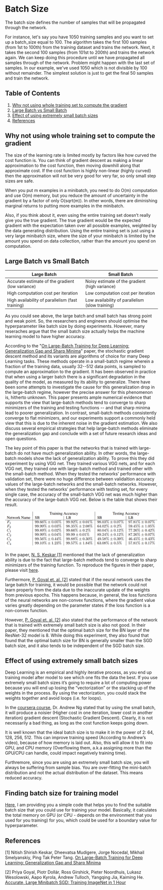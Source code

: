 # Batch Size

The batch size defines the number of samples that will be propagated through the network.

For instance, let's say you have 1050 training samples and you want to set up a batch_size equal to 100. The algorithm takes the first 100 samples (from 1st to 100th) from the training dataset and trains the network. Next, it takes the second 100 samples (from 101st to 200th) and trains the network again. We can keep doing this procedure until we have propagated all samples through of the network. Problem might happen with the last set of samples. In our example, we've used 1050 which is not divisible by 100 without remainder. The simplest solution is just to get the final 50 samples and train the network.

## Table of Contents

1. [Why not using whole training set to compute the gradient](#why-not-using-whole-training-set-to-compute-the-gradient)
2. [Large Batch vs Small Batch](#large-batch-vs-small-batch)
3. [Effect of using extremely small batch sizes](#effect-of-using-extremely-small-batch-sizes)
4. [References](#references)

## Why not using whole training set to compute the gradient

The size of the learning rate is limited mostly by factors like how curved the cost function is. You can think of gradient descent as making a linear approximation to the cost function, then moving downhill along that approximate cost. If the cost function is highly non-linear (highly curved) then the approximation will not be very good for very far, so only small step sizes are safe.

When you put m examples in a minibatch, you need to do O(m) computation and use O(m) memory, but you reduce the amount of uncertainty in the gradient by a factor of only O(sqrt(m)). In other words, there are diminishing marginal returns to putting more examples in the minibatch.

Also, if you think about it, even using the entire training set doesn’t really give you the true gradient. The true gradient would be the expected gradient with the expectation taken over all possible examples, weighted by the data generating distribution. Using the entire training set is just using a very large minibatch size, where the size of your minibatch is limited by the amount you spend on data collection, rather than the amount you spend on computation.

## Large Batch vs Small Batch

| Large Batch | Small Batch |
|-------------|-------------|
| Accurate estimate of the gradient (low variance) | Noisy estimate of the gradient (high variance) |
| High computation cost per iteration | Low computation cost per iteration |
| High availability of parallelism (fast training) | Low availability of parallelism (slow training) |

As you could see above, the large batch and small batch has strong point and weak point. So, the researchers and engineers should optimise the hyperparameter like batch size by doing experiments. However, many reseraches argue that the small batch size actually helps the machine learning model to have higher accuracy.

According to the "[On Large-Batch Training for Deep Learning: Generalization Gap and Sharp Minima](https://arxiv.org/abs/1609.04836)" paper, the stochastic gradient descent method and its variants are algorithms of choice for many Deep Learning tasks. These methods operate in a small-batch regime wherein a fraction of the training data, usually 32--512 data points, is sampled to compute an approximation to the gradient. It has been observed in practice that when using a larger batch there is a significant degradation in the quality of the model, as measured by its ability to generalize. There have been some attempts to investigate the cause for this generalization drop in the large-batch regime, however the precise answer for this phenomenon is, hitherto unknown. This paper presents ample numerical evidence that supports the view that large-batch methods tend to converge to sharp minimizers of the training and testing functions -- and that sharp minima lead to poorer generalization. In contrast, small-batch methods consistently converge to flat minimizers, and our experiments support a commonly held view that this is due to the inherent noise in the gradient estimation. We also discuss several empirical strategies that help large-batch methods eliminate the generalization gap and conclude with a set of future research ideas and open questions.

The key point of this paper is that the networks that is trained with large-batch do not have much generalization ability. In other words, the large-batch models show the lack of generalization ability. To prove this they did experiment by using VGG net. They trained various VGG nets, and for each VGG net, they trained one with large-batch method and trained other with the small-batch method. When they tested the networks' performance with validation set, there were no huge difference between validaltion accuracy values of the large-batch networks and the small-batch networks. However, when they tested the networks' performance with testing set, for every single case, the accuracy of the small-batch VGG net was much higher than the accuracy of the large-batch VGG net. Below is the table that shows their result.

![experiment_result_table](./img/result1.png)

In the paper, [N. S. Keskar [1]](https://arxiv.org/abs/1609.04836) mentioned that the lack of generalization ability is due to the fact that large-batch methods tend to converge to sharp minimizers of the training function. To reproduce the figures in their paper, please visit [here](https://github.com/keskarnitish/large-batch-training).

Furthermore, [P. Goyal et. al. [2]](https://arxiv.org/abs/1706.02677) stated that if the neural network uses the large batch for training, it would be possible that the network could not learn properly from the data due to the inaccurate update of the weights from previous epochs. This happens because, in general, the loss functions of the neural networks are non-convex functions, where the gradient value varies greatly depending on the parameter states if the loss function is a non-convex function.

However, [P. Goyal et. al. [2]](https://arxiv.org/abs/1706.02677) also stated that the performance of the network that is trained with extremely small batch size is also not good. In their paper, they mentioned that the optimal batch size for the BN layer of the ResNet-32 model is 8. While doing this experiment, they also found that found that the optimal batch size for BN is generally smaller than the SGD batch size, and it also tends to be independent of the SGD batch size.

## Effect of using extremely small batch sizes

Deep Learning is an empirical and highly iterative process, as you end up training model after model to see which one fits the data the best. If you use extremely small batch sizes it’s going to require a lot of computing power because you will end up losing the “vectorization” or the stacking up of the weights in the process. By using the vectorization, you could stack the weights together and avoid loops (i.e. for loops).

In the [coursera course](https://www.coursera.org/learn/deep-neural-network/home/), Dr. Andrew Ng stated that by using the small batch, it will produce a noisier (Higher cost in one iteration, lower cost in another iteration) gradient descent (Stochastic Gradient Descent). Clearly, it is not necessarily a bad thing, as long as the cost function keeps going down.

It is well known that the ideal batch size is to make it in the power of 2: 64, 128, 256, 512. This can improve training speed (According to Andrew’s video), because of how memory is laid out. Also, this will allow it to fit into GPU, and CPU memory (Overflowing them, a.k.a assigning more than the GPU/CPU can handle, could impact negatively training time).

Furthremore, since you are using an extremely small batch size, you will always be suffering from sample bias. You are over-fitting the mini-batch distribution and not the actual distribution of the dataset. This means reduced accuracy.

## Finding batch size for training model

[Here](./src/findBatchsize.py), I am providing you a simple code that helps you to find the suitable batch size that you could use for training your model. Basically, it calculates the total memory on GPU (or CPU - depends on the environment that you used for you training) for you, which could be used for a boundary value for hyperparameter.

## References

[1] Nitish Shirish Keskar, Dheevatsa Mudigere, Jorge Nocedal, Mikhail Smelyanskiy, Ping Tak Peter Tang. [On Large-Batch Training for Deep Learning: Generalization Gap and Sharp Minima](https://arxiv.org/abs/1609.04836)

[2] Priya Goyal, Piotr Dollár, Ross Girshick, Pieter Noordhuis, Lukasz Wesolowski, Aapo Kyrola, Andrew Tulloch, Yangqing Jia, Kaiming He. [Accurate, Large Minibatch SGD: Training ImageNet in 1 Hour](https://arxiv.org/abs/1706.02677)
